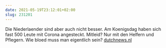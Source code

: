 ```yaml
---
date: 2021-05-19T23:12:01+02:00
slug: 231201
---
```


Die Niederlaender sind aber auch nicht besser. Am Koenigsdag haben sich fast 500 Leute mit Corona angesteckt. Mitleid? Nur mit den Helfern und Pflegern. Wie bloed muss man eigentlich sein? [dutchnews.nl](https://www.dutchnews.nl/news/2021/05/nearly-500-coronavirus-infections-traced-to-kings-day-in-amsterdam/ "DutchNews.nl")